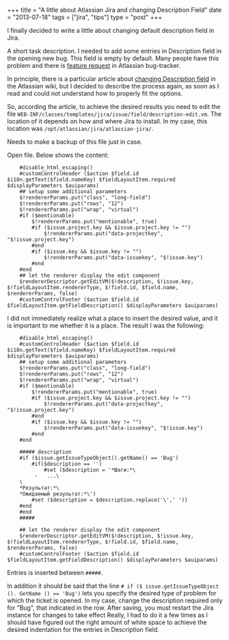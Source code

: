 +++
title = "A little about Atlassian Jira and changing Description Field"
date = "2013-07-18"
tags = ["jira", "tips"]
type = "post"
+++

I finally decided to write a little about changing default description field in Jira.

A short task description.
I needed to add some entries in Description field in the opening new bug. This field is empty by default. Many people have this problem and there is [feature request](http://jira.atlassian.com/browse/JRA-4812) in Atlassian bug-tracker.


In principle, there is a particular article about [changing Description field](https://confluence.atlassian.com/display/JIRA/Setting+a+Default+Value+in+the+Description+Field) in the Atlassian wiki, but I decided to describe the process again, as soon as I read and could not understand how to properly fit the options. 

So, according the article, to achieve the desired results you need to edit the file `WEB-INF/classes/templates/jira/issue/field/description-edit.vm`. The location of it depends on how and where Jira to install. In my case, this location was `/opt/atlassian/jira/atlassian-jira/`.

Needs to make a backup of this file just in case.

Open file. Below shows the content: 

		#disable_html_escaping()
		#customControlHeader ($action $field.id $i18n.getText($field.nameKey) $fieldLayoutItem.required $displayParameters $auiparams)
		## setup some additional parameters
		$!rendererParams.put("class", "long-field")
		$!rendererParams.put("rows", "12")
		$!rendererParams.put("wrap", "virtual")
		#if ($mentionable)
		    $!rendererParams.put("mentionable", true)
		    #if ($issue.project.key && $issue.project.key != "")
		        $!rendererParams.put("data-projectkey", "$!issue.project.key")
		    #end
		    #if ($issue.key && $issue.key != "")
		        $!rendererParams.put("data-issuekey", "$!issue.key")
		    #end
		#end
		## let the renderer display the edit component
		$rendererDescriptor.getEditVM($!description, $!issue.key, $!fieldLayoutItem.rendererType, $!field.id, $field.name, $rendererParams, false)
		#customControlFooter ($action $field.id $fieldLayoutItem.getFieldDescription() $displayParameters $auiparams)

I did not immediately realize what a place to insert the desired value, and it is important to me whether it is a place. The result I was the following:


		#disable_html_escaping()
		#customControlHeader ($action $field.id $i18n.getText($field.nameKey) $fieldLayoutItem.required $displayParameters $auiparams)
		## setup some additional parameters
		$!rendererParams.put("class", "long-field")
		$!rendererParams.put("rows", "12")
		$!rendererParams.put("wrap", "virtual")
		#if ($mentionable)
		    $!rendererParams.put("mentionable", true)
		    #if ($issue.project.key && $issue.project.key != "")
		        $!rendererParams.put("data-projectkey", "$!issue.project.key")
		    #end
		    #if ($issue.key && $issue.key != "")
		        $!rendererParams.put("data-issuekey", "$!issue.key")
		    #end
		#end

		##### description
		#if ($issue.getIssueTypeObject().getName() == 'Bug')
		    #if($description == '')
		        #set ($description = '*Шаги:*\
		     -   ...\
		\
		*Результат:*\
		*Ожидаемый результат:*\')
		    #set ($description = $description.replace('\',' '))
		#end
		#end
		#####

		## let the renderer display the edit component
		$rendererDescriptor.getEditVM($!description, $!issue.key, $!fieldLayoutItem.rendererType, $!field.id, $field.name, $rendererParams, false)
		#customControlFooter ($action $field.id $fieldLayoutItem.getFieldDescription() $displayParameters $auiparams)

Entries is inserted between `#####`. 

In addition it should be said that the line `# if ($ issue.getIssueTypeObject (). GetName () == 'Bug')` lets you specify the desired type of problem for which the ticket is opened. In my case, change the description required only for "Bug", that indicated in the row.
After saving, you must restart the Jira instance for changes to take effect
Really, I had to do it a few times as I should have figured out the right amount of white space to achieve the desired indentation for the entries in Description field.
